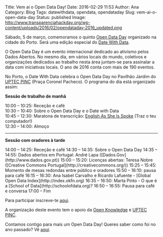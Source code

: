 Title: Vem aí o Open Data Day!
Date: 2016-02-29 11:53
Author: Ana
Category: Blog
Tags: datewithdata, opendata, opendataday
Slug: vem-ai-o-open-data-day
Status: published
Image: http://www.transparenciahackday.org/wp-content/uploads/2016/02/opendataday-2016_updated.png

Sábado, 5 de março, comemoramos o quinto [Open Data Day](http://opendataday.org/) organizado na cidade do Porto. Será uma edição especial do [Date With Data](http://datewithdata.pt).

O Open Data Day é um evento internacional dedicado ao ativismo pelos Dados Abertos. No mesmo dia, em vários locais do mundo, coletivos e organizações dedicados ao trabalho nesta área juntam-se para assinalar a data com iniciativas locais. O ano de 2016 conta com mais de 190 eventos.

No Porto, o Date With Data celebra o Open Data Day no Pavilhão Jardim do [UPTEC PINC](http://uptec.up.pt/uptec/polo-das-industrias-criativas) (Praça Coronel Pacheco). O programa do dia está organizado assim:

**Sessão de trabalho de manhã**

10:00 – 10:25: Receção e café  
10:30 – 10:40: Sobre o Open Data Day e o Date with Data  
10:45 – 12:30: Maratona de transcrição: [English As She Is Spoke](https://pt.wikipedia.org/wiki/English_As_She_Is_Spoke) (Traz o teu computador!)  
12:30 – 14:00: Almoço

------------------------------------------------------------------------

**Sessão com oradores à tarde**

</p>
14:00 – 14:25: Receção e café  
14:30 – 14:35: Sobre o Open Data Day  
14:35 – 14:55: Dados abertos em Portugal: André Lapa ([Dados.Gov](http://www.dados.gov.pt))  
15:00 – 15:20: Licenças abertas: Teresa Nobre ([Creative Commons Portugal](http://creativecommons.org/))  
15:25 – 15:45: Momento de mesas redondas entre público e oradores  
15:50 – 16:10: pausa para café  
16:15 – 16:30: Ana Isabel Carvalho e Ricardo Lafuente - [Global Open Data Index](http://index.okfn.org)  
16:35 – 16:50: Marta Pinto - O que é a [School of Data](http://schoolofdata.org)?  
16:50 – 16:55: Pausa para café e conversa  
17:00 – Fim

Para participar inscreve-te [aqui](https://www.eventbrite.com/e/international-open-data-day-porto-tickets-22339173068).

A organização deste evento tem o apoio da [Open Knowledge](http://okfn.org/) e [UPTEC PINC](http://uptec.up.pt/uptec/polo-das-industrias-criativas).

Contamos contigo para mais um Open Data Day! Queres saber como foi no ano passado? Vê [aqui](http://www.transparenciahackday.org/2015/03/open-data-day-2015-o-rescaldo/).
